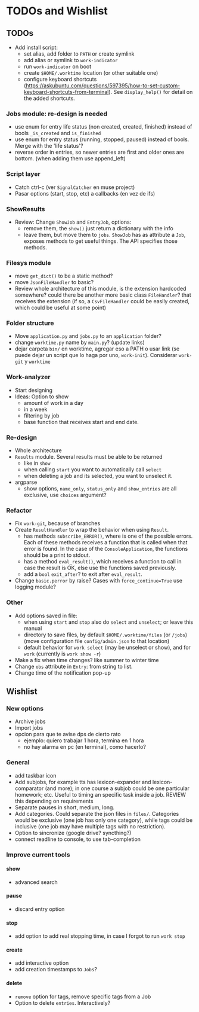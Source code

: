 # TODOs and Wishlist

## TODOs

* Add install script:
  - set alias, add folder to `PATH` or create symlink
  - add alias or symlink to `work-indicator`
  - run `work-indicator` on boot
  - create `$HOME/.worktime` location (or other suitable one)
  - configure keyboard shortcuts (https://askubuntu.com/questions/597395/how-to-set-custom-keyboard-shortcuts-from-terminal). See `display_help()` for detail on the added shortcuts.

### Jobs module: re-design is needed
* use enum for entry life status (non created, created, finished) instead of bools `_is_created` and `is_finished`
* use enum for entry status (running, stopped, paused) instead of bools. Merge with the 'life status'?
* reverse order in entries, so newer entries are first and older ones are bottom. (when adding them use append_left)

### Script layer
* Catch ctrl-c (ver `SignalCatcher` en muse project)
* Pasar options (start, stop, etc) a callbacks (en vez de ifs)

### ShowResults
* Review: Change `ShowJob` and `EntryJob`, options:
  + remove them, the `show()` just return a dictionary with the info
  + leave them, but move them to `jobs`. `ShowJob` has as attribute a `Job`, exposes methods to get useful things. The API specifies those methods.

### Filesys module
* move `get_dict()` to be a static method?
* move `JsonFileHandler` to basic?
* Review whole architecture of this module, is the extension hardcoded somewhere? could there be another more basic class `FileHandler`? that receives the extension (if so, a `CsvFileHandler` could be easily created, which could be useful at some point)

### Folder structure
* Move `application.py` and `jobs.py` to an `application` folder?
* change `worktime.py` name by `main.py`? (update links)
* dejar carpeta `bin/` en worktime, agregar eso a PATH o usar link (se puede dejar un script que lo haga por uno, `work-init`). Considerar `work-git` y `worktime`

### Work-analyzer
* Start designing
* Ideas: Option to show
  + amount of work in a day
  + in a week
  + filtering by job
  + base function that receives start and end date.

### Re-design
* Whole architecture
* `Results` module. Several results must be able to be returned
  + like in `show`
  + when calling `start` you want to automatically call `select`
  + when deleting a job and its selected, you want to unselect it.
* argparse
  + show options, `name_only`, `status_only` and `show_entries` are all exclusive, use `choices` argument?

### Refactor
* Fix `work-git`, because of branches
* Create `ResultHandler` to wrap the behavior when using `Result`.
  + has methods `subscribe_ERROR()`, where <ERROR> is one of the possible errors. Each of these methods receives a function that is called when that error is found. In the case of the `ConsoleApplication`, the functions should be a print to stdout.
  + has a method `eval_result()`, which receives a function to call in case the result is OK, else use the functions saved previously.
  + add a `bool` `exit_after`? to exit after `eval_result`.
* Change `basic.perror` by raise? Cases with `force_continue=True` use logging module?

### Other
* Add options saved in file:
  + when using `start` and `stop` also do `select` and `unselect`; or leave this manual
  + directory to save files, by default `$HOME/.worktime/files` (or `/jobs`) (move configuration file `config/admin.json` to that location)
  + default behavior for `work select` (may be unselect or show), and for `work` (currently is `work show -r`)
* Make a fix when time changes? like summer to winter time
* Change `obs` attribute in `Entry`: from string to list.
* Change time of the notification pop-up


## Wishlist

### New options
* Archive jobs
* Import jobs
* opcion para que te avise dps de cierto rato
  + ejemplo: quiero trabajar 1 hora, termina en 1 hora
  + no hay alarma en pc (en terminal), como hacerlo?


### General
* add taskbar icon
* Add subjobs, for example tts has lexicon-expander and lexicon-comparator (and more); in one course a subjob could be one particular homework; etc. Useful to timing an specific task inside a job. REVIEW this depending on requirements
* Separate pauses in short, medium, long.
* Add categories. Could separate the json files in `files/`. Categories would be exclusive (one job has only one category), while tags could be inclusive (one job may have multiple tags with no restriction).
* Option to sincronize (google drive? syncthing?)
* connect readline to console, to use tab-completion

### Improve current tools
#### show
* advanced search

#### pause
* discard entry option

#### stop
* add option to add real stopping time, in case I forgot to run `work stop`

#### create
* add interactive option
* add creation timestamps to `Jobs`?

#### delete
* `remove` option for tags, remove specific tags from a Job
* Option to delete `entries`. Interactively?
